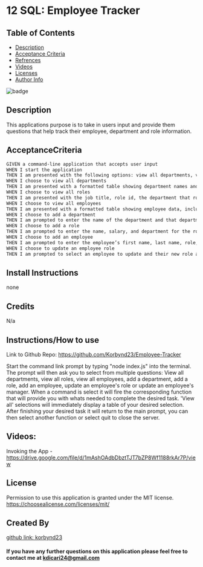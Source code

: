 # 12 SQL: Employee Tracker

## Table of Contents

- [Description](#description)
- [Acceptance Criteria](#acceptancecriteria)
- [Refrences](#references)
- [Videos](#videos)
- [Licenses](#license)
- [Author Info](#license)

![badge](https://img.shields.io/badge/license-MIT-brightorange)



## Description
This applications purpose is to take in users input and provide them questions that help track their employee, department and role information.

## AcceptanceCriteria

```md
GIVEN a command-line application that accepts user input
WHEN I start the application
THEN I am presented with the following options: view all departments, view all roles, view all employees, add a department, add a role, add an employee, and update an employee role
WHEN I choose to view all departments
THEN I am presented with a formatted table showing department names and department ids
WHEN I choose to view all roles
THEN I am presented with the job title, role id, the department that role belongs to, and the salary for that role
WHEN I choose to view all employees
THEN I am presented with a formatted table showing employee data, including employee ids, first names, last names, job titles, departments, salaries, and managers that the employees report to
WHEN I choose to add a department
THEN I am prompted to enter the name of the department and that department is added to the database
WHEN I choose to add a role
THEN I am prompted to enter the name, salary, and department for the role and that role is added to the database
WHEN I choose to add an employee
THEN I am prompted to enter the employee’s first name, last name, role, and manager, and that employee is added to the database
WHEN I choose to update an employee role
THEN I am prompted to select an employee to update and their new role and this information is updated in the database 
```


## Install Instructions
none

## Credits
N/a

## Instructions/How to use

Link to Github Repo: https://github.com/Korbynd23/Employee-Tracker

Start the command link prompt by typing "node index.js" into the terminal. The prompt will then ask you to select from multiple questions: View all departments, view all roles, view all employees, add a department, add a role, add an employee, update an employee's role or update an employee's manager. When a command is select it will fire the corresponding function that will provide you with whats needed to complete the desired task. 'View all' selections will immediately display a table of your desired selection. After finishing your desired task it will return to the main prompt, you can then select another function or select quit to close the server.

## Videos:


Invoking the App - https://drive.google.com/file/d/1mAshOAdbDbztTJT7bZP8Wf1188rkAr7P/view




## License
Permission to use this application is granted under the MIT license. https://choosealicense.com/licenses/mit/

## Created By
[github link: korbynd23](https://github.com/korbynd23)

#### If you have any further questions on this application please feel free to contact me at kdicari24@gmail.com
